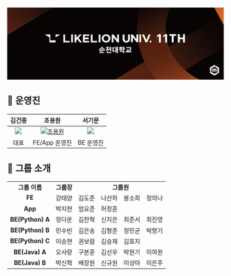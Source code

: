 [![LIKELIONLOGO](https://github.com/likelion-scnu/.github/blob/main/profile/github.png?raw=true)](https://github.com/likelion-scnu)

## 🎲 운영진
| 김건중 | 조용원 | 서기문 |
| :---: | :---: | :---: |
| [<img width="150" src="https://avatars.githubusercontent.com/u/92288418?v=4">](https://github.com/KUNJOONGK) | [<img width="150" src="https://avatars.githubusercontent.com/u/95302624?v=4" alt="조용원">](https://github.com/nyongone) | [<img width="150" src="https://avatars.githubusercontent.com/u/110585045?v=4">](https://github.com/seokimun) |
| 대표 | FE/App 운영진 | BE 운영진 |

## 👥 그룹 소개

<table>
  <tr>
    <td align="center"><b>그룹 이름</b></td>
    <td align="center"><b>그룹장</b></td>
    <td colspan="4" align="center"><b>그룹원</b></td>
  </tr>
  <tr>
    <td align="center"><b>FE</b></td>
    <td>강태양</td>
    <td>김도준</td>
    <td>나산하</td>
    <td>봉소희</td>
    <td>정의나</td>
  </tr>
  <tr>
    <td align="center"><b>App</b></td>
    <td>박지현</td>
    <td>엄요준</td>
    <td>허정훈</td>
    <td></td>
    <td></td>
  </tr>
  <tr>
    <td align="center"><b>BE(Python) A</b></td>
    <td>정다운</td>
    <td>김찬혁</td>
    <td>신지은</td>
    <td>최준서</td>
    <td>최진영</td>
  </tr>
  <tr>
    <td align="center"><b>BE(Python) B</b></td>
    <td>민수빈</td>
    <td>김은송</td>
    <td>김형준</td>
    <td>정민균</td>
    <td>박향기</td>
  </tr>
  <tr>
    <td align="center"><b>BE(Python) C</b></td>
    <td>이승현</td>
    <td>권보람</td>
    <td>김승재</td>
    <td>김효지</td>
    <td></td>
  </tr>
  <tr>
    <td align="center"><b>BE(Java) A</b></td>
    <td>오사랑</td>
    <td>구본훈</td>
    <td>김선우</td>
    <td>박원기</td>
    <td>이여원</td>
  </tr>
  <tr>
    <td align="center"><b>BE(Java) B</b></td>
    <td>박신혁</td>
    <td>배장원</td>
    <td>신규원</td>
    <td>이상아</td>
    <td>이은주</td>
  </tr>
</table>
